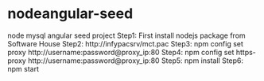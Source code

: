 # nodeangular-seed
node mysql angular seed project
Step1: First install nodejs package from Software House
Step2: http://infypacsrv/mct.pac
Step3: npm config set proxy http://username:password@proxy_ip:80
Step4: npm config set https-proxy http://username:password@proxy_ip:80
Step5: npm install
Step6: npm start
